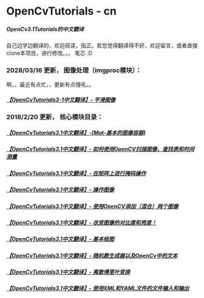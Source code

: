 # OpenCvTutorials - cn
##### OpenCv3.1Tutorials的中文翻译

自己边学边翻译的，欢迎阅读，指正。若您觉得翻译得不好，欢迎留言，或者直接clone本项目，进行修改。。。
笔芯 :D


### 2028/03/16 更新， 图像处理（imgproc模块）：

啊，，最近有点忙，，更新有点慢吼。。

##### [【OpenCvTutorials3-1中文翻译】- 平滑图像](http://little-rocket.cn/posts/9300c253.html)

### 2018/2/20 更新， 核心模块目录：

##### [【OpenCvTutorials3.1中文翻译】-[Mat-基本的图像容器]](http://little-rocket.cn/posts/20b9f9f7.html)

##### [【OpenCvTutorials3.1中文翻译】- 如何使用OpenCV扫描图像，查找表和时间测量](http://little-rocket.cn/posts/cb79b2a4.html)

##### [【OpenCvTutorials3.1中文翻译】- 在矩阵上进行掩码操作](http://little-rocket.cn/posts/359d25e3.html)

##### [【OpenCvTutorials3.1中文翻译】- 操作图像](http://little-rocket.cn/posts/6cf10cc9.html)

##### [【OpenCvTutorials3.1中文翻译】- 使用OpenCV添加（混合）两个图像](http://little-rocket.cn/posts/a48ead8f.html)

##### [【OpenCvTutorials3.1中文翻译】- 改变图像的对比度和亮度！](http://little-rocket.cn/posts/f2a41362.html)

##### [【OpenCvTutorials3.1中文翻译】- 基本绘图](http://little-rocket.cn/posts/f286dc2d.html)

##### [【OpenCvTutorials3.1中文翻译】- 随机数生成器以及OpenCv中的文本](http://little-rocket.cn/posts/35d229d.html)

##### [【OpenCvTutorials3.1中文翻译】- 离散傅里叶变换](http://little-rocket.cn/posts/95e64123.html)

##### [【OpenCvTutorials3.1中文翻译】- 使用XML和YAML文件的文件输入和输出](http://little-rocket.cn/posts/67ee2f85.html)

